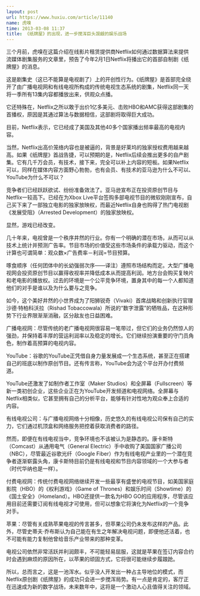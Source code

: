 ```yaml
---
layout: post
url: https://www.huxiu.com/article/11140
name: 虎嗅
time: 2013-03-08 11:37
title: 《纸牌屋》的出现，进一步搅浑巨头觊觎的娱乐战场
---
```

三个月前，虎嗅在这篇介绍在线影片租赁提供商Netflix如何通过数据算法来提供流媒体剧集服务的文章里，预告了今年2月1日Netflix将播出它的首部自制剧《纸牌屋》的消息。

这是剧集史（这已不能算是电视剧了）上的开创性行为。《纸牌屋》是首部完全绕开了由广播电视网和有线电视所构成的传统电视生态系统的剧集，Netflix同一天将一季所有13集内容都播放出来，供观众点播。

它还特殊在，Netflix之所以敢于出价1亿多美元、击败HBO和AMC获得这部剧集的首播权，原因是其通过算法与数据相信，这部剧将取得巨大成功。

目前，Netflix表示，它已经成了美国及其他40多个国家播出频率最高的电视内容。

当然，Netflix出高价笼络内容也是被逼的，背景是好莱坞的独家授权费用越来越高。如果《纸牌屋》首战告捷，可以预期的是，Netflix后续会推出更多的自产剧集。它有几千万会员，有技术，接下来，完全可以补上内容的短板。如果Netflix可以，同样在媒体内容方面野心勃勃，也有会员、有技术的亚马逊为什么不可以、YouTube为什么不可以？

竞争者们已经跃跃欲试、纷纷准备效法了。亚马逊宣布正在投资原创节目与Netflix一较高下。已经在为Xbox Live平台签购多部电视节目的微软刚刚宣布，自己买下来了一部独立电影的独家放映权，而最近Netflix自身也购得了热门电视剧《发展受阻》（Arrested Development）的独家放映权。

显然，游戏已经改变。

几十年来，电视曾是一个秩序井然的行业。你有一个明确的潜在市场，从而可以从技术上统计并预测广告率。节目市场的价值受这些市场条件的承载力驱动，而这个计算也可谓简单：观众数×广告费率－利润=节目预算。

啄食顺序（任何团体中的长幼强弱次序——译注）遵照市场结构而定。大型广播电视网会投资原创节目以赢得收视率并降低成本从而提高利润。地方台会购买复映片和老电影的播放权。过去的环境是一个公平竞争环境，置身其中的每一个人都知道他们的对手是谁以及为什么要与之竞争。

如今，这个美好井然的小世界成为了阳狮锐奇（Vivaki）首席战略和创新执行官理沙德·特柏科沃拉（Rishad Tobaccowala）所说的“数字泄露”的牺牲品，在这种形势下行业界限渐渐消融，区分敌友也日益困难。

广播电视网：尽管传统的老广播电视网很容易一笔带过，但它们的业务仍然惊人的强劲，并保持着丰厚的营运利润率以及稳定的增长。它们继续扮演重要的守门员角色，制作着高预算的电视内容。

YouTube：谷歌的YouTube正凭借自身力量发展成一个生态系统，甚至正在搭建自己的班底以制作原创节目。还有传言称，YouTube会为这个平台开办付费频道。

YouTube还激发了如制作者工作室（Maker Studios）和全屏幕（Fullscreen）等新一类初创企业，这些企业正在为YouTube开发频道和电视网络。全屏幕与Netflix相类似，它甚至拥有自己的分析平台，能够有针对性地为观众奉上合适的内容。

有线电视公司：与广播电视网络十分相像，历史悠久的有线电视公司保有自己的实力，它们通过机顶盒和网络服务把控着获取消费者的路径。

然而，即便在有线电视当中，竞争环境也不该被认为是静态的。康卡斯特（Comcast）从通用电气（General Electric）手中收购了美国国家广播公司（NBC），尽管最近谷歌光纤（Google Fiber）作为有线电视产业里的一个潜在竞争者逐渐崭露头角，康卡斯特目前仍是有线电视和节目内容领域的一个大参与者（时代华纳也是一样）。

付费电视网：传统付费电视网络继续开发一些最享有盛誉的电视节目，如美国家庭影院（HBO）的《权利游戏》（Game of Thrones）和娱乐时间（Showtime）的《国土安全》（Homeland）。HBO还提供一款名为HBO GO的应用程序，尽管该应用目前还需要订阅有线电视才可使用，但可以想象它将演化为Netflix的一个竞争对手。

苹果：尽管有关成熟苹果电视的传言甚多，但苹果公司仍未发布这样的产品。此外，尽管史蒂夫·乔布斯认为自己能在有生之年解决电视问题，即便他还活着，也不可能有能力复制他曾给音乐产业带来的那种变革。

电视公司依然非常活跃并利润颇丰，不可能轻易屈服，这就是苹果在签订内容合约时会遇到麻烦的原因所在，以苹果的顽固方式，它将很可能继续步履踉跄。

所以，总而言之，这是一池浑水。似乎没人开发出一种占主导地位的模式，而Netflix原创剧《纸牌屋》的成功只会进一步搅浑局势。有一点是肯定的，客厅正在迅速成为新的数字战场，未来数年中，这将是一个激动人心且值得关注的领域。

